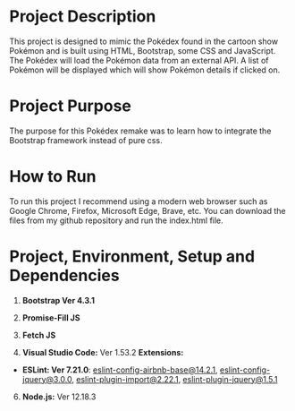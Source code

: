 # Project Description

This project is designed to mimic the Pokédex found in the cartoon show Pokémon and is built using HTML, Bootstrap, some CSS and JavaScript. The Pokédex will load the Pokémon data from an external API. A list of Pokémon will be displayed which will show Pokémon details if clicked on.

# Project Purpose

The purpose for this Pokédex remake was to learn how to integrate the Bootstrap framework instead of pure css.

# How to Run

To run this project I recommend using a modern web browser such as Google Chrome, Firefox, Microsoft Edge, Brave, etc. You can download the files from my github repository and run the index.html file.

# Project, Environment, Setup and Dependencies

1. **Bootstrap Ver 4.3.1**
3. **Promise-Fill JS**
4. **Fetch JS**

5. **Visual Studio Code:** Ver 1.53.2
  **Extensions:**
  
  - **ESLint: Ver 7.21.0**: eslint-config-airbnb-base@14.2.1, eslint-config-jquery@3.0.0, eslint-plugin-import@2.22.1, eslint-plugin-jquery@1.5.1

6. **Node.js:** Ver 12.18.3
